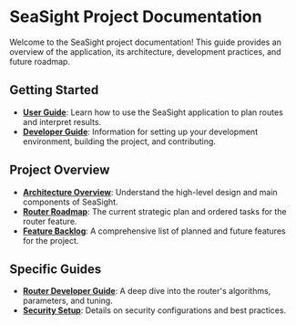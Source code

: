 # SeaSight Project Documentation

Welcome to the SeaSight project documentation! This guide provides an overview of the application, its architecture, development practices, and future roadmap.

## Getting Started

*   **[User Guide](USER_GUIDE.md)**: Learn how to use the SeaSight application to plan routes and interpret results.
*   **[Developer Guide](DEVELOPER_GUIDE.md)**: Information for setting up your development environment, building the project, and contributing.

## Project Overview

*   **[Architecture Overview](ARCHITECTURE_OVERVIEW.md)**: Understand the high-level design and main components of SeaSight.
*   **[Router Roadmap](ROUTER_ROADMAP.md)**: The current strategic plan and ordered tasks for the router feature.
*   **[Feature Backlog](../cody-framework/.cody/project/build/feature-backlog.md)**: A comprehensive list of planned and future features for the project.

## Specific Guides

*   **[Router Developer Guide](ROUTER_DEVELOPER_GUIDE.md)**: A deep dive into the router's algorithms, parameters, and tuning.
*   **[Security Setup](SECURITY_SETUP.md)**: Details on security configurations and best practices.
